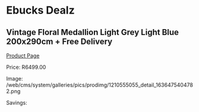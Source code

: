 
# Ebucks Dealz
## Vintage Floral Medallion Light Grey Light Blue 200x290cm + Free Delivery
[Product Page](https://www.ebucks.com/web/shop/productSelected.do?prodId=1210555055&catId=1209942441)

Price: R6499.00

Image: /web/cms/system/galleries/pics/prodimg/1210555055_detail_1636475404782.png

Savings: 


	